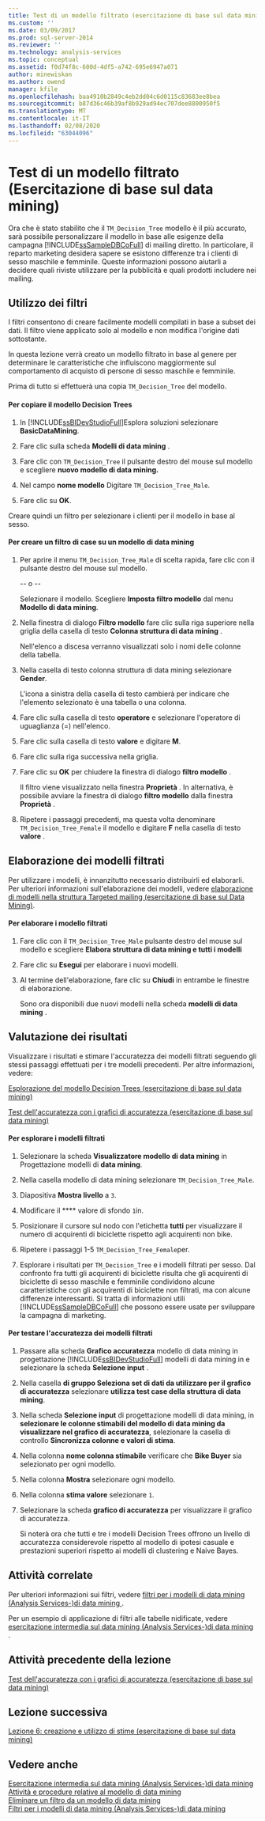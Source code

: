```yaml
---
title: Test di un modello filtrato (esercitazione di base sul data mining) | Microsoft Docs
ms.custom: ''
ms.date: 03/09/2017
ms.prod: sql-server-2014
ms.reviewer: ''
ms.technology: analysis-services
ms.topic: conceptual
ms.assetid: f0d74f8c-600d-4df5-a742-695e6947a071
author: minewiskan
ms.author: owend
manager: kfile
ms.openlocfilehash: baa4910b2849c4eb2dd04c6d0115c83683ee8bea
ms.sourcegitcommit: b87d36c46b39af8b929ad94ec707dee8800950f5
ms.translationtype: MT
ms.contentlocale: it-IT
ms.lasthandoff: 02/08/2020
ms.locfileid: "63044096"
---
```

# <a name="testing-a-filtered-model-basic-data-mining-tutorial"></a>Test di un modello filtrato (Esercitazione di base sul data mining)
  Ora che è stato stabilito che il `TM_Decision_Tree` modello è il più accurato, sarà possibile personalizzare il modello in base alle esigenze della campagna [!INCLUDE[ssSampleDBCoFull](../includes/sssampledbcofull-md.md)] di mailing diretto. In particolare, il reparto marketing desidera sapere se esistono differenze tra i clienti di sesso maschile e femminile. Queste informazioni possono aiutarli a decidere quali riviste utilizzare per la pubblicità e quali prodotti includere nei mailing.  
  
## <a name="using-filters"></a>Utilizzo dei filtri  
 I filtri consentono di creare facilmente modelli compilati in base a subset dei dati. Il filtro viene applicato solo al modello e non modifica l'origine dati sottostante.  
  
 In questa lezione verrà creato un modello filtrato in base al genere per determinare le caratteristiche che influiscono maggiormente sul comportamento di acquisto di persone di sesso maschile e femminile.  
  
 Prima di tutto si effettuerà una copia `TM_Decision_Tree` del modello.  
  
#### <a name="to-copy-the-decision-tree-model"></a>Per copiare il modello Decision Trees  
  
1.  In [!INCLUDE[ssBIDevStudioFull](../includes/ssbidevstudiofull-md.md)]Esplora soluzioni selezionare **BasicDataMining**.  
  
2.  Fare clic sulla scheda **Modelli di data mining** .  
  
3.  Fare clic con `TM_Decision_Tree` il pulsante destro del mouse sul modello e scegliere **nuovo modello di data mining.**  
  
4.  Nel campo **nome modello** Digitare `TM_Decision_Tree_Male`.  
  
5.  Fare clic su **OK**.  
  
 Creare quindi un filtro per selezionare i clienti per il modello in base al sesso.  
  
#### <a name="to-create-a-case-filter-on-a-mining-model"></a>Per creare un filtro di case su un modello di data mining  
  
1.  Per aprire il menu `TM_Decision_Tree_Male` di scelta rapida, fare clic con il pulsante destro del mouse sul modello.  
  
     -- o --  
  
     Selezionare il modello. Scegliere **Imposta filtro modello** dal menu **Modello di data mining**.  
  
2.  Nella finestra di dialogo **Filtro modello** fare clic sulla riga superiore nella griglia della casella di testo **Colonna struttura di data mining** .  
  
     Nell'elenco a discesa verranno visualizzati solo i nomi delle colonne della tabella.  
  
3.  Nella casella di testo colonna struttura di data mining selezionare **Gender**.  
  
     L'icona a sinistra della casella di testo cambierà per indicare che l'elemento selezionato è una tabella o una colonna.  
  
4.  Fare clic sulla casella di testo **operatore** e selezionare l'operatore di uguaglianza (=) nell'elenco.  
  
5.  Fare clic sulla casella di testo **valore** e digitare **M**.  
  
6.  Fare clic sulla riga successiva nella griglia.  
  
7.  Fare clic su **OK** per chiudere la finestra di dialogo **filtro modello** .  
  
     Il filtro viene visualizzato nella finestra **Proprietà** . In alternativa, è possibile avviare la finestra di dialogo **filtro modello** dalla finestra **Proprietà** .  
  
8.  Ripetere i passaggi precedenti, ma questa volta denominare `TM_Decision_Tree_Female` il modello e digitare **F** nella casella di testo **valore** .  
  
## <a name="process-the-filtered-models"></a>Elaborazione dei modelli filtrati  
 Per utilizzare i modelli, è innanzitutto necessario distribuirli ed elaborarli. Per ulteriori informazioni sull'elaborazione dei modelli, vedere [elaborazione di modelli nella struttura Targeted mailing &#40;esercitazione di base sul Data Mining&#41;](../../2014/tutorials/processing-models-in-the-targeted-mailing-structure-basic-data-mining-tutorial.md).  
  
#### <a name="to-process-the-filtered-model"></a>Per elaborare i modello filtrati  
  
1.  Fare clic con il `TM_Decision_Tree_Male` pulsante destro del mouse sul modello e scegliere **Elabora struttura di data mining e tutti i modelli**  
  
2.  Fare clic su **Esegui** per elaborare i nuovi modelli.  
  
3.  Al termine dell'elaborazione, fare clic su **Chiudi** in entrambe le finestre di elaborazione.  
  
     Sono ora disponibili due nuovi modelli nella scheda **modelli di data mining** .  
  
## <a name="evaluate-the-results"></a>Valutazione dei risultati  
 Visualizzare i risultati e stimare l'accuratezza dei modelli filtrati seguendo gli stessi passaggi effettuati per i tre modelli precedenti. Per altre informazioni, vedere:  
  
 [Esplorazione del modello Decision Trees &#40;esercitazione di base sul data mining&#41;](../../2014/tutorials/exploring-the-decision-tree-model-basic-data-mining-tutorial.md)  
  
 [Test dell'accuratezza con i grafici di accuratezza &#40;esercitazione di base sul data mining&#41;](../../2014/tutorials/testing-accuracy-with-lift-charts-basic-data-mining-tutorial.md)  
  
#### <a name="to-explore-the-filtered-models"></a>Per esplorare i modelli filtrati  
  
1.  Selezionare la scheda **Visualizzatore modello di data mining** in Progettazione modelli di **data mining**.  
  
2.  Nella casella modello di data mining selezionare `TM_Decision_Tree_Male`.  
  
3.  Diapositiva **Mostra livello** a `3`.  
  
4.  Modificare il **** valore di sfondo `1`in.  
  
5.  Posizionare il cursore sul nodo con l'etichetta **tutti** per visualizzare il numero di acquirenti di biciclette rispetto agli acquirenti non bike.  
  
6.  Ripetere i passaggi 1-5 `TM_Decision_Tree_Female`per.  
  
7.  Esplorare i risultati per `TM_Decision_Tree` e i modelli filtrati per sesso. Dal confronto fra tutti gli acquirenti di biciclette risulta che gli acquirenti di biciclette di sesso maschile e femminile condividono alcune caratteristiche con gli acquirenti di biciclette non filtrati, ma con alcune differenze interessanti. Si tratta di informazioni utili [!INCLUDE[ssSampleDBCoFull](../includes/sssampledbcofull-md.md)] che possono essere usate per sviluppare la campagna di marketing.  
  
#### <a name="to-test-the-lift-of-the-filtered-models"></a>Per testare l'accuratezza dei modelli filtrati  
  
1.  Passare alla scheda **Grafico accuratezza** modello di data mining in progettazione [!INCLUDE[ssBIDevStudioFull](../includes/ssbidevstudiofull-md.md)] modelli di data mining in e selezionare la scheda **Selezione input** .  
  
2.  Nella casella **di gruppo Seleziona set di dati da utilizzare per il grafico di accuratezza** selezionare **utilizza test case della struttura di data mining**.  
  
3.  Nella scheda **Selezione input** di progettazione modelli di data mining, in **selezionare le colonne stimabili del modello di data mining da visualizzare nel grafico di accuratezza**, selezionare la casella di controllo **Sincronizza colonne e valori di stima**.  
  
4.  Nella colonna **nome colonna stimabile** verificare che **Bike Buyer** sia selezionato per ogni modello.  
  
5.  Nella colonna **Mostra** selezionare ogni modello.  
  
6.  Nella colonna **stima valore** selezionare `1`.  
  
7.  Selezionare la scheda **grafico di accuratezza** per visualizzare il grafico di accuratezza.  
  
     Si noterà ora che tutti e tre i modelli Decision Trees offrono un livello di accuratezza considerevole rispetto al modello di ipotesi casuale e prestazioni superiori rispetto ai modelli di clustering e Naive Bayes.  
  
## <a name="related-tasks"></a>Attività correlate  
 Per ulteriori informazioni sui filtri, vedere [filtri per i modelli di data mining &#40;Analysis Services-&#41;di data mining ](../../2014/analysis-services/data-mining/filters-for-mining-models-analysis-services-data-mining.md).  
  
 Per un esempio di applicazione di filtri alle tabelle nidificate, vedere [esercitazione intermedia sul data mining &#40;Analysis Services-&#41;di data mining ](../../2014/tutorials/intermediate-data-mining-tutorial-analysis-services-data-mining.md).  
  
## <a name="previous-task-in-lesson"></a>Attività precedente della lezione  
 [Test dell'accuratezza con i grafici di accuratezza &#40;esercitazione di base sul data mining&#41;](../../2014/tutorials/testing-accuracy-with-lift-charts-basic-data-mining-tutorial.md)  
  
## <a name="next-lesson"></a>Lezione successiva  
 [Lezione 6: creazione e utilizzo di stime &#40;esercitazione di base sul data mining&#41;](../../2014/tutorials/lesson-6-creating-and-working-with-predictions-basic-data-mining-tutorial.md)  
  
## <a name="see-also"></a>Vedere anche  
 [Esercitazione intermedia sul data mining &#40;Analysis Services-&#41;di data mining](../../2014/tutorials/intermediate-data-mining-tutorial-analysis-services-data-mining.md)   
 [Attività e procedure relative al modello di data mining](../../2014/analysis-services/data-mining/mining-model-tasks-and-how-tos.md)   
 [Eliminare un filtro da un modello di data mining](../../2014/analysis-services/data-mining/delete-a-filter-from-a-mining-model.md)   
 [Filtri per i modelli di data mining &#40;Analysis Services-&#41;di data mining](../../2014/analysis-services/data-mining/filters-for-mining-models-analysis-services-data-mining.md)  
  
  
